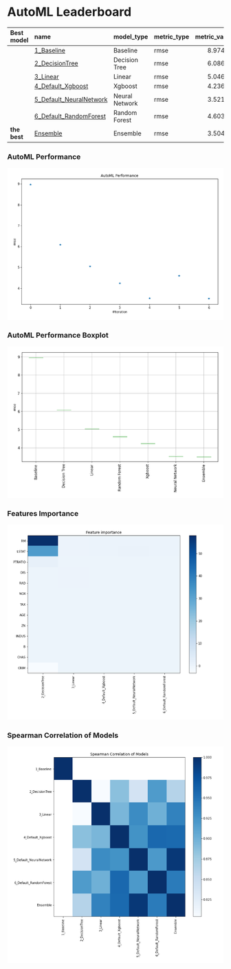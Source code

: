 # AutoML Leaderboard

| Best model   | name                                                         | model_type     | metric_type   |   metric_value |   train_time |
|:-------------|:-------------------------------------------------------------|:---------------|:--------------|---------------:|-------------:|
|              | [1_Baseline](1_Baseline/README.md)                           | Baseline       | rmse          |        8.97469 |         0.62 |
|              | [2_DecisionTree](2_DecisionTree/README.md)                   | Decision Tree  | rmse          |        6.08659 |         4.3  |
|              | [3_Linear](3_Linear/README.md)                               | Linear         | rmse          |        5.04643 |         3.11 |
|              | [4_Default_Xgboost](4_Default_Xgboost/README.md)             | Xgboost        | rmse          |        4.23677 |         4.5  |
|              | [5_Default_NeuralNetwork](5_Default_NeuralNetwork/README.md) | Neural Network | rmse          |        3.52136 |         0.69 |
|              | [6_Default_RandomForest](6_Default_RandomForest/README.md)   | Random Forest  | rmse          |        4.60304 |         2.06 |
| **the best** | [Ensemble](Ensemble/README.md)                               | Ensemble       | rmse          |        3.50485 |         0.17 |

### AutoML Performance
![AutoML Performance](ldb_performance.png)

### AutoML Performance Boxplot
![AutoML Performance Boxplot](ldb_performance_boxplot.png)

### Features Importance
![features importance across models](features_heatmap.png)



### Spearman Correlation of Models
![models spearman correlation](correlation_heatmap.png)

